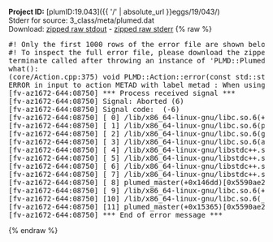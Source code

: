 **Project ID:** [plumID:19.043]({{ '/' | absolute_url }}eggs/19/043/)  
Stderr for source:  3_class/meta/plumed.dat   
Download: [zipped raw stdout](plumed.dat.plumed_master.stdout.txt.zip) - [zipped raw stderr](plumed.dat.plumed_master.stderr.txt.zip) 
{% raw %}
<pre>
#! Only the first 1000 rows of the error file are shown below
#! To inspect the full error file, please download the zipped raw stderr file above
terminate called after throwing an instance of 'PLMD::Plumed::ExceptionError'
what():
(core/Action.cpp:375) void PLMD::Action::error(const std::string&) const
ERROR in input to action METAD with label metad : When using ADAPTIVE Gaussians on a grid SIGMA_MIN must be specified
[fv-az1672-644:08750] *** Process received signal ***
[fv-az1672-644:08750] Signal: Aborted (6)
[fv-az1672-644:08750] Signal code:  (-6)
[fv-az1672-644:08750] [ 0] /lib/x86_64-linux-gnu/libc.so.6(+0x45330)[0x7f8338c45330]
[fv-az1672-644:08750] [ 1] /lib/x86_64-linux-gnu/libc.so.6(pthread_kill+0x11c)[0x7f8338c9eb2c]
[fv-az1672-644:08750] [ 2] /lib/x86_64-linux-gnu/libc.so.6(gsignal+0x1e)[0x7f8338c4527e]
[fv-az1672-644:08750] [ 3] /lib/x86_64-linux-gnu/libc.so.6(abort+0xdf)[0x7f8338c288ff]
[fv-az1672-644:08750] [ 4] /lib/x86_64-linux-gnu/libstdc++.so.6(+0xa5ff5)[0x7f83390a5ff5]
[fv-az1672-644:08750] [ 5] /lib/x86_64-linux-gnu/libstdc++.so.6(+0xbb0da)[0x7f83390bb0da]
[fv-az1672-644:08750] [ 6] /lib/x86_64-linux-gnu/libstdc++.so.6(_ZSt10unexpectedv+0x0)[0x7f83390a5a55]
[fv-az1672-644:08750] [ 7] /lib/x86_64-linux-gnu/libstdc++.so.6(+0xa5a6f)[0x7f83390a5a6f]
[fv-az1672-644:08750] [ 8] plumed_master(+0x146dd)[0x5590ae2a26dd]
[fv-az1672-644:08750] [ 9] /lib/x86_64-linux-gnu/libc.so.6(+0x2a1ca)[0x7f8338c2a1ca]
[fv-az1672-644:08750] [10] /lib/x86_64-linux-gnu/libc.so.6(__libc_start_main+0x8b)[0x7f8338c2a28b]
[fv-az1672-644:08750] [11] plumed_master(+0x15365)[0x5590ae2a3365]
[fv-az1672-644:08750] *** End of error message ***
</pre>
{% endraw %}
